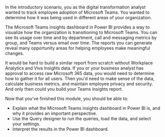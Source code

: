 In the introductory scenario, you as the digital transformation analyst wanted to track employee adoption of Microsoft Teams. You wanted to determine how it was being used in different areas of your organization.

The Microsoft Teams insights dashboard in Power BI provides a way to visualize how the organization is transitioning to Microsoft Teams. You can see its usage over time and by department, call and messaging metrics by group, and Teams versus email over time. The reports you can generate reveal many opportunity areas for helping employees make meaningful changes.

It would be hard to build a similar report from scratch without Workplace Analytics and Viva Insights data. If you or your business analyst has approval to access raw Microsoft 365 data, you would need to determine how to gather it for all users. Then you'd need to make sense of the data, calculate business metrics, and maintain employee privacy and security. And only then could you build your Teams insights report.

Now that you've finished this module, you should be able to:
  
* Explain what the Microsoft Teams insights dashboard in Power BI is, and why it provides an important perspective.
* Use the Query designer to run the queries, load the data, and select your settings.
* Interpret the results in the Power BI dashboard.
